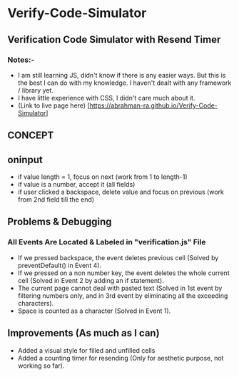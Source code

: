 # Verify-Code-Simulator

## Verification Code Simulator with Resend Timer

### Notes:-

- I am still learning JS, didn't know if there is any easier ways. But this is the best I can do with my knowledge. I haven't dealt with any framework / library yet.
- I have little experience with CSS, I didn't care much about it.
- (Link to live page here) [https://abrahman-ra.github.io/Verify-Code-Simulator]

## CONCEPT

## oninput

- if value length = 1, focus on next (work from 1 to length-1)
- if value is a number, accept it (all fields)
- if user clicked a backspace, delete value and focus on previous (work from 2nd field till the end)

## Problems & Debugging

### All Events Are Located & Labeled in "verification.js" File

- If we pressed backspace, the event deletes previous cell (Solved by preventDefault() in Event 4).
- If we pressed on a non number key, the event deletes the whole current cell (Solved in Event 2 by adding an if statement).
- The current page cannot deal with pasted text (Solved in 1st event by filtering numbers only, and in 3rd event by eliminating all the exceeding characters).
- Space is counted as a character (Solved in Event 1).

## Improvements (As much as I can)

- Added a visual style for filled and unfilled cells
- Added a counting timer for resending (Only for aesthetic purpose, not working so far).
